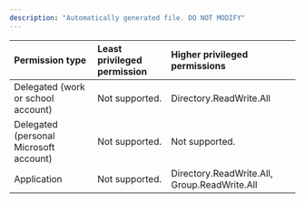 ```yaml
---
description: "Automatically generated file. DO NOT MODIFY"
---
```


|Permission type|Least privileged permission|Higher privileged permissions|
|:---|:---|:---|
|Delegated (work or school account)|Not supported.|Directory.ReadWrite.All|
|Delegated (personal Microsoft account)|Not supported.|Not supported.|
|Application|Not supported.|Directory.ReadWrite.All, Group.ReadWrite.All|

